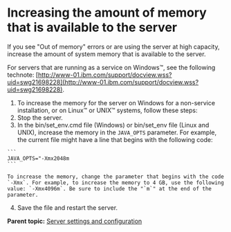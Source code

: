 # Increasing the amount of memory that is available to the server

If you see "Out of memory" errors or are using the server at high capacity, increase the amount of system memory that is available to the server.

For servers that are running as a service on Windows™, see the following technote: [http://www-01.ibm.com/support/docview.wss?uid=swg21698228](http://www-01.ibm.com/support/docview.wss?uid=swg21698228).

1.  To increase the memory for the server on Windows for a non-service installation, or on Linux™ or UNIX™ systems, follow these steps:
2.   Stop the server. 
3.   In the bin/set\_env.cmd file \(Windows\) or bin/set\_env file \(Linux and UNIX\), increase the memory in the `JAVA_OPTS` parameter. For example, the current file might have a line that begins with the following code:

    ```
    JAVA_OPTS="-Xmx2048m
    ```

    To increase the memory, change the parameter that begins with the code `-Xmx`. For example, to increase the memory to 4 GB, use the following value: `-Xmx4096m`. Be sure to include the "`m`" at the end of the parameter.

4.   Save the file and restart the server. 

**Parent topic:** [Server settings and configuration](../topics/settings_ch.md)


